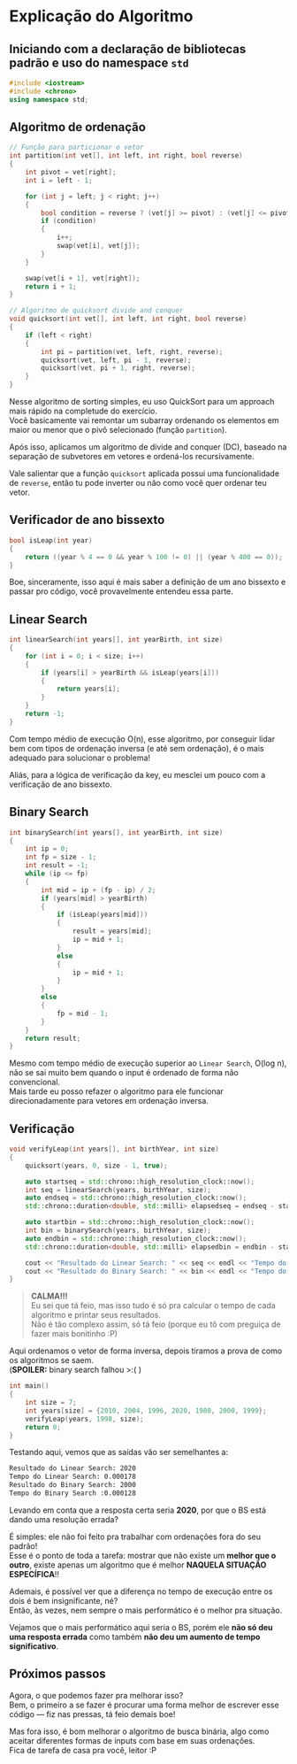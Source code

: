 
# Explicação do Algoritmo

## Iniciando com a declaração de bibliotecas padrão e uso do namespace `std`

```cpp
#include <iostream>
#include <chrono>
using namespace std;
```

## Algoritmo de ordenação

```cpp
// Função para particionar o vetor
int partition(int vet[], int left, int right, bool reverse)
{
    int pivot = vet[right];
    int i = left - 1;

    for (int j = left; j < right; j++)
    {
        bool condition = reverse ? (vet[j] >= pivot) : (vet[j] <= pivot);
        if (condition)
        {
            i++;
            swap(vet[i], vet[j]);
        }
    }

    swap(vet[i + 1], vet[right]);
    return i + 1;
}

// Algoritmo de quicksort divide and conquer
void quicksort(int vet[], int left, int right, bool reverse)
{
    if (left < right)
    {
        int pi = partition(vet, left, right, reverse);
        quicksort(vet, left, pi - 1, reverse);
        quicksort(vet, pi + 1, right, reverse);
    }
}
```

Nesse algoritmo de sorting simples, eu uso QuickSort para um approach mais rápido na completude do exercício.  
Você basicamente vai remontar um subarray ordenando os elementos em maior ou menor que o pivô selecionado (função `partition`).

Após isso, aplicamos um algoritmo de divide and conquer (DC), baseado na separação de subvetores em vetores e ordená-los recursivamente.

Vale salientar que a função `quicksort` aplicada possui uma funcionalidade de `reverse`, então tu pode inverter ou não como você quer ordenar teu vetor.

## Verificador de ano bissexto

```cpp
bool isLeap(int year)
{
    return ((year % 4 == 0 && year % 100 != 0) || (year % 400 == 0));
}
```

Boe, sinceramente, isso aqui é mais saber a definição de um ano bissexto e passar pro código, você provavelmente entendeu essa parte.

## Linear Search

```cpp
int linearSearch(int years[], int yearBirth, int size)
{
    for (int i = 0; i < size; i++)
    {
        if (years[i] > yearBirth && isLeap(years[i]))
        {
            return years[i];
        }
    }
    return -1;
}
```

Com tempo médio de execução O(n), esse algoritmo, por conseguir lidar bem com tipos de ordenação inversa (e até sem ordenação), é o mais adequado para solucionar o problema!

Aliás, para a lógica de verificação da key, eu mesclei um pouco com a verificação de ano bissexto.

## Binary Search

```cpp
int binarySearch(int years[], int yearBirth, int size)
{
    int ip = 0;
    int fp = size - 1;
    int result = -1;
    while (ip <= fp)
    {
        int mid = ip + (fp - ip) / 2;
        if (years[mid] > yearBirth)
        {
            if (isLeap(years[mid]))
            {
                result = years[mid];
                ip = mid + 1;
            }
            else
            {
                ip = mid + 1;
            }
        }
        else
        {
            fp = mid - 1;
        }
    }
    return result;
}
```

Mesmo com tempo médio de execução superior ao `Linear Search`, O(log n), não se sai muito bem quando o input é ordenado de forma não convencional.  
Mais tarde eu posso refazer o algoritmo para ele funcionar direcionadamente para vetores em ordenação inversa.

## Verificação

```cpp
void verifyLeap(int years[], int birthYear, int size)
{
    quicksort(years, 0, size - 1, true);

    auto startseq = std::chrono::high_resolution_clock::now();
    int seq = linearSearch(years, birthYear, size);
    auto endseq = std::chrono::high_resolution_clock::now();
    std::chrono::duration<double, std::milli> elapsedseq = endseq - startseq;

    auto startbin = std::chrono::high_resolution_clock::now();
    int bin = binarySearch(years, birthYear, size);
    auto endbin = std::chrono::high_resolution_clock::now();
    std::chrono::duration<double, std::milli> elapsedbin = endbin - startbin;

    cout << "Resultado do Linear Search: " << seq << endl << "Tempo do Linear Search: " << elapsedseq.count() << endl;
    cout << "Resultado do Binary Search: " << bin << endl << "Tempo do Binary Search: " << elapsedbin.count() << endl;
}
```

> **CALMA!!!**  
> Eu sei que tá feio, mas isso tudo é só pra calcular o tempo de cada algoritmo e printar seus resultados.  
> Não é tão complexo assim, só tá feio (porque eu tô com preguiça de fazer mais bonitinho :P)

Aqui ordenamos o vetor de forma inversa, depois tiramos a prova de como os algoritmos se saem.  
(**SPOILER:** binary search falhou >:( )

```cpp
int main()
{
    int size = 7;
    int years[size] = {2010, 2004, 1996, 2020, 1980, 2000, 1999};
    verifyLeap(years, 1998, size);
    return 0;
}
```

Testando aqui, vemos que as saídas vão ser semelhantes a:

```bash
Resultado do Linear Search: 2020
Tempo do Linear Search: 0.000178
Resultado do Binary Search: 2000
Tempo do Binary Search :0.000128
```

Levando em conta que a resposta certa seria **2020**, por que o BS está dando uma resolução errada?

É simples: ele não foi feito pra trabalhar com ordenações fora do seu padrão!  
Esse é o ponto de toda a tarefa: mostrar que não existe um **melhor que o outro**, existe apenas um algoritmo que é melhor **NAQUELA SITUAÇÃO ESPECÍFICA**!!

Ademais, é possível ver que a diferença no tempo de execução entre os dois é bem insignificante, né?  
Então, às vezes, nem sempre o mais performático é o melhor pra situação.

Vejamos que o mais performático aqui seria o BS, porém ele **não só deu uma resposta errada** como também **não deu um aumento de tempo significativo**.

## Próximos passos

Agora, o que podemos fazer pra melhorar isso?  
Bem, o primeiro a se fazer é procurar uma forma melhor de escrever esse código — fiz nas pressas, tá feio demais boe!

Mas fora isso, é bom melhorar o algoritmo de busca binária, algo como aceitar diferentes formas de inputs com base em suas ordenações.  
Fica de tarefa de casa pra você, leitor :P